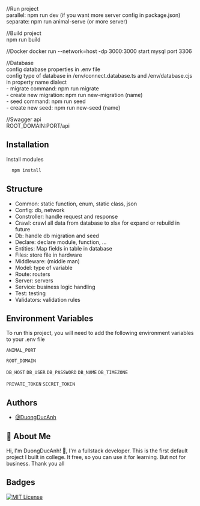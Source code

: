 //Run project\
parallel: npm run dev (if you want more server config in package.json)\
separate: npm run animal-serve (or more server)

//Build project\
npm run build

//Docker
docker run --network=host -dp 3000:3000 start
mysql port 3306

//Database\
config database properties in .env file\
config type of database in /env/connect.database.ts and /env/database.cjs in property name dialect\
    - migrate command: npm run migrate\
    - create new migration: npm run new-migration (name)\
    - seed command: npm run seed\
    - create new seed: npm run new-seed (name)

//Swagger api\
ROOT_DOMAIN:PORT/api

## Installation

Install modules

```bash
  npm install
```

## Structure

- Common: static function, enum, static class, json
- Config: db, network
- Constroller: handle request and response
- Crawl: crawl all data from database to xlsx for expand or rebuild in future
- Db: handle db migration and seed
- Declare: declare module, function, ...
- Entities: Map fields in table in database
- Files: store file in hardware
- Middleware: (middle man)
- Model: type of variable
- Route: routers
- Server: servers
- Service: business logic handling
- Test: testing
- Validators: validation rules

## Environment Variables

To run this project, you will need to add the following environment variables to your .env file

`ANIMAL_PORT`

`ROOT_DOMAIN`

`DB_HOST`
`DB_USER`
`DB_PASSWORD`
`DB_NAME`
`DB_TIMEZONE`

`PRIVATE_TOKEN`
`SECRET_TOKEN`

## Authors

- [@DuongDucAnh](https://www.github.com/octokatherine)

## 🚀 About Me
Hi, I'm DuongDucAnh! 👋, I'm a fullstack developer. This is the first default project I built in college. It free, so you can use it for learning. But not for business. Thank you all

## Badges

[![MIT License](https://img.shields.io/badge/License-MIT-green.svg)](https://choosealicense.com/licenses/mit/)

